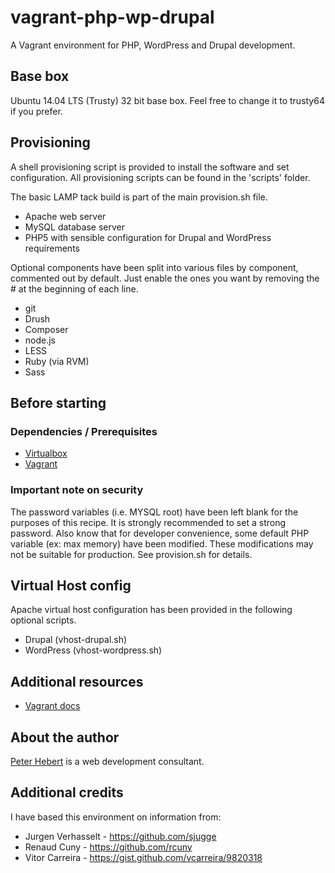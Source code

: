 vagrant-php-wp-drupal
=====================

A Vagrant environment for PHP, WordPress and Drupal development.

## Base box
Ubuntu 14.04 LTS (Trusty) 32 bit base box. Feel free to change it to trusty64 if you prefer.

## Provisioning
A shell provisioning script is provided to install the software and set configuration. All provisioning scripts can be found in the 'scripts' folder.

The basic LAMP tack build is part of the main provision.sh file.

* Apache web server
* MySQL database server
* PHP5 with sensible configuration for Drupal and WordPress requirements

Optional components have been split into various files by component, commented out by default. Just enable the ones you want by removing the # at the beginning of each line.

* git
* Drush
* Composer
* node.js
* LESS
* Ruby (via RVM)
* Sass

## Before starting

### Dependencies / Prerequisites

* [Virtualbox](https://www.virtualbox.org/wiki/Downloads)
* [Vagrant](http://downloads.vagrantup.com/)

### Important note on security

The password variables (i.e. MYSQL root) have been left blank for the purposes of this recipe. It is strongly recommended to set a strong password. Also know that for developer convenience, some default PHP variable (ex: max memory) have been modified. These modifications may not be suitable for production. See provision.sh for details.

## Virtual Host config
Apache virtual host configuration has been provided in the following optional scripts.

* Drupal (vhost-drupal.sh)
* WordPress (vhost-wordpress.sh)

## Additional resources

* [Vagrant docs](http://docs.vagrantup.com/)

## About the author
[Peter Hebert](http://peterhebert.com/) is a web development consultant.

## Additional credits
I have based this environment on information from: 

* Jurgen Verhasselt - https://github.com/sjugge
* Renaud Cuny - https://github.com/rcuny
* Vitor Carreira - https://gist.github.com/vcarreira/9820318
 